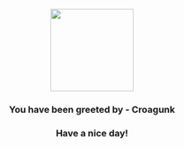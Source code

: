 <p align="center">
    <img src="https://raw.githubusercontent.com/PokeAPI/sprites/master/sprites/pokemon/453.png" width="150" height="150">
</p>
<h3 align="center">You have been greeted by - <b>Croagunk</b></h3>
<h3 align="center">Have a nice day!</h3>
